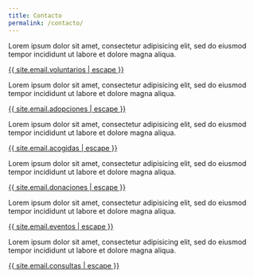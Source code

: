 ```yaml
---
title: Contacto
permalink: /contacto/
---
```


Lorem ipsum dolor sit amet, consectetur adipisicing elit, sed do eiusmod tempor incididunt ut labore et dolore magna aliqua.

<a class="" href="mailto:{{ site.email.voluntarios }}" title="Envianos un email">{{ site.email.voluntarios | escape }}</a>

Lorem ipsum dolor sit amet, consectetur adipisicing elit, sed do eiusmod tempor incididunt ut labore et dolore magna aliqua.

<a class="" href="mailto:{{ site.email.adopciones }}" title="Envianos un email">{{ site.email.adopciones | escape }}</a>

Lorem ipsum dolor sit amet, consectetur adipisicing elit, sed do eiusmod tempor incididunt ut labore et dolore magna aliqua.

<a class="" href="mailto:{{ site.email.acogidas }}" title="Envianos un email">{{ site.email.acogidas | escape }}</a>

Lorem ipsum dolor sit amet, consectetur adipisicing elit, sed do eiusmod tempor incididunt ut labore et dolore magna aliqua.

<a class="" href="mailto:{{ site.email.donaciones }}" title="Envianos un email">{{ site.email.donaciones | escape }}</a>

Lorem ipsum dolor sit amet, consectetur adipisicing elit, sed do eiusmod tempor incididunt ut labore et dolore magna aliqua.

<a class="" href="mailto:{{ site.email.eventos }}" title="Envianos un email">{{ site.email.eventos | escape }}</a>

Lorem ipsum dolor sit amet, consectetur adipisicing elit, sed do eiusmod tempor incididunt ut labore et dolore magna aliqua.

<a class="" href="mailto:{{ site.email.consultas }}" title="Envianos un email">{{ site.email.consultas | escape }}</a>
